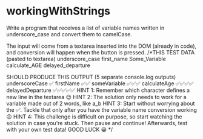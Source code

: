 # workingWithStrings
Write a program that receives a list of variable names written in underscore_case and convert them to camelCase.

The input will come from a textarea inserted into the DOM (already in code), and conversion will happen when the button is pressed.
 /*THIS TEST DATA (pasted to textarea)
underscore_case
 first_name
Some_Variable 
  calculate_AGE
delayed_departure 
  
SHOULD PRODUCE THIS OUTPUT (5 separate console.log outputs)
underscoreCase      ✅
firstName           ✅✅
someVariable        ✅✅✅
calculateAge        ✅✅✅✅
delayedDeparture    ✅✅✅✅✅
HINT 1: Remember which character defines a new line in the textarea 😉
HINT 2: The solution only needs to work for a variable made out of 2 words, like a_b
HINT 3: Start without worrying about the ✅. Tackle that only after you have the variable name conversion working 😉
HINT 4: This challenge is difficult on purpose, so start watching the solution in case you're stuck. Then pause and continue!
Afterwards, test with your own test data!
GOOD LUCK 😀
*/
